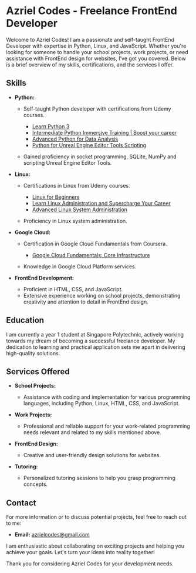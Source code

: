# Azriel Codes - Freelance FrontEnd Developer

Welcome to Azriel Codes! I am a passionate and self-taught FrontEnd Developer with expertise in Python, Linux, and JavaScript. Whether you're looking for someone to handle your school projects, work projects, or need assistance with FrontEnd design for websites, I've got you covered. Below is a brief overview of my skills, certifications, and the services I offer.

## Skills

- **Python:**
  - Self-taught Python developer with certifications from Udemy courses.
    - [Learn Python 3](https://www.codecademy.com/learn/learn-python-3)
    - [Intermediate Python Immersive Training | Boost your career](https://www.udemy.com/course/the-intermediate-python-training-boost-your-python-skills/)
    - [Advanced Python for Data Analysis](https://www.udemy.com/course/advanced-python-for-data-analysis/)
    - [Python for Unreal Engine Editor Tools Scripting](https://www.udemy.com/course/ue4python/)
      
  - Gained proficiency in socket programming, SQLite, NumPy and scripting Unreal Engine Editor Tools.

- **Linux:**
  - Certifications in Linux from Udemy courses.
    - [Linux for Beginners](https://www.udemy.com/course/linuxforbeginners/)
    - [Learn Linux Administration and Supercharge Your Career](https://www.udemy.com/course/linux-administration/)
    - [Advanced Linux System Administration](https://www.udemy.com/course/advanced-linux-administration/)
    
  - Proficiency in Linux system administration.

- **Google Cloud:**
  - Certification in Google Cloud Fundamentals from Coursera.
    - [Google Cloud Fundamentals: Core Infrastructure](https://www.coursera.org/learn/gcp-fundamentals/home/welcome)

  - Knowledge in Google Cloud Platform services.

- **FrontEnd Development:**
  - Proficient in HTML, CSS, and JavaScript.
  - Extensive experience working on school projects, demonstrating creativity and attention to detail in FrontEnd design.

## Education

I am currently a year 1 student at Singapore Polytechnic, actively working towards my dream of becoming a successful freelance developer. My dedication to learning and practical application sets me apart in delivering high-quality solutions.

## Services Offered

- **School Projects:**
  - Assistance with coding and implementation for various programming languages, including Python, Linux, HTML, CSS, and JavaScript.

- **Work Projects:**
  - Professional and reliable support for your work-related programming needs relevant and related to my skills mentioned above.

- **FrontEnd Design:**
  - Creative and user-friendly design solutions for websites.

- **Tutoring:**
  - Personalized tutoring sessions to help you grasp programming concepts.

## Contact

For more information or to discuss potential projects, feel free to reach out to me:

- **Email:** [azrielcodes@gmail.com](mailto:azrielcodes@gmail.com)

I am enthusiastic about collaborating on exciting projects and helping you achieve your goals. Let's turn your ideas into reality together!

Thank you for considering Azriel Codes for your development needs.

